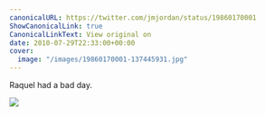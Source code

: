 ```yaml
---
canonicalURL: https://twitter.com/jmjordan/status/19860170001
ShowCanonicalLink: true
CanonicalLinkText: View original on
date: 2010-07-29T22:33:00+00:00
cover:
  image: "/images/19860170001-137445931.jpg"
---
```

Raquel had a bad day.

![](/images/19860170001-137445931.jpg)